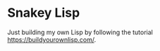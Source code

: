 # Snakey Lisp

Just building my own Lisp by following the tutorial https://buildyourownlisp.com/.


